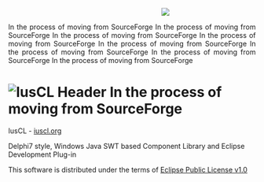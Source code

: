<p align="center" style="width: 640px;">
  <img src="https://github.com/iuscl-ide/IusCL/raw/master/docs/images/IusCLHelpHeader.gif">
</p>
<p align="justify">In the process of moving from SourceForge In the process of moving from SourceForge In the process of moving from SourceForge In the process of moving from SourceForge In the process of moving from SourceForge In the process of moving from SourceForge In the process of moving from SourceForge In the process of moving from SourceForge
</p>

![IusCL Header](https://github.com/iuscl-ide/IusCL/raw/master/docs/images/IusCLHelpHeader.gif)
In the process of moving from SourceForge
=

IusCL - [iuscl.org](http://iuscl.org)

Delphi7 style, Windows Java SWT based Component Library and Eclipse Development Plug-in

This software is distributed under the terms of [Eclipse Public License v1.0](http://www.eclipse.org/org/documents/epl-v10.html)

